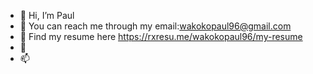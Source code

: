 - 👋 Hi, I’m Paul
- 👀 You can reach me through my email:wakokopaul96@gmail.com
- 🌱 Find my resume here https://rxresu.me/wakokopaul96/my-resume
-  💞️ 
- 📫 

<!---
paulwakoko/paulwakoko is a ✨ special ✨ repository because its `README.md` (this file) appears on your GitHub profile.
You can click the Preview link to take a look at your changes.
--->
